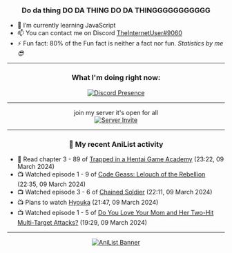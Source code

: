 <div align="center">

### Do da thing DO DA THING DO DA THINGGGGGGGGGGG
</div>

- 🌱 I’m currently learning JavaScript
- 📫 You can contact me on Discord [TheInternetUser#9060](https://discord.com/users/534117072796385300)
- ⚡ Fun fact: 80% of the Fun fact is neither a fact nor fun. _Statistics by me 😎_
<hr>

<div align="center">

### What I'm doing right now:
[![Discord Presence](https://lanyard.cnrad.dev/api/534117072796385300)](https://discord.com/users/534117072796385300)
<hr>

join my server it's open for all <br>
[![Server Invite](https://invidget.switchblade.xyz/bfYgVHxrSs)](https://discord.gg/bfYgVHxrSs)

<hr>
  
### 🌸 My recent AniList activity

</div>

<!-- ANILIST_ACTIVITY:start -->

-   📖 Read chapter 3 - 89 of [Trapped in a Hentai Game Academy](https://anilist.co/manga/151601) (23:22, 09 March 2024)
-   📺 Watched episode 1 - 9 of [Code Geass: Lelouch of the Rebellion](https://anilist.co/anime/1575) (22:35, 09 March 2024)
-   📺 Watched episode 3 - 6 of [Chained Soldier](https://anilist.co/anime/141821) (22:11, 09 March 2024)
-   📺 Plans to watch [Hyouka](https://anilist.co/anime/12189) (21:47, 09 March 2024)
-   📺 Watched episode 1 - 5 of [Do You Love Your Mom and Her Two-Hit Multi-Target Attacks?](https://anilist.co/anime/104723) (19:29, 09 March 2024)

<!-- ANILIST_ACTIVITY:end -->
<hr>

<div align="center">

[![AniList Banner](https://img.anili.st/User/929966)](https://anilist.co/user/TheInternetUser)

<!-- ![Profile views](https://gpvc.arturio.dev/TheInternetUse7) Since 2023-01-09 -->
<br>


</div>
